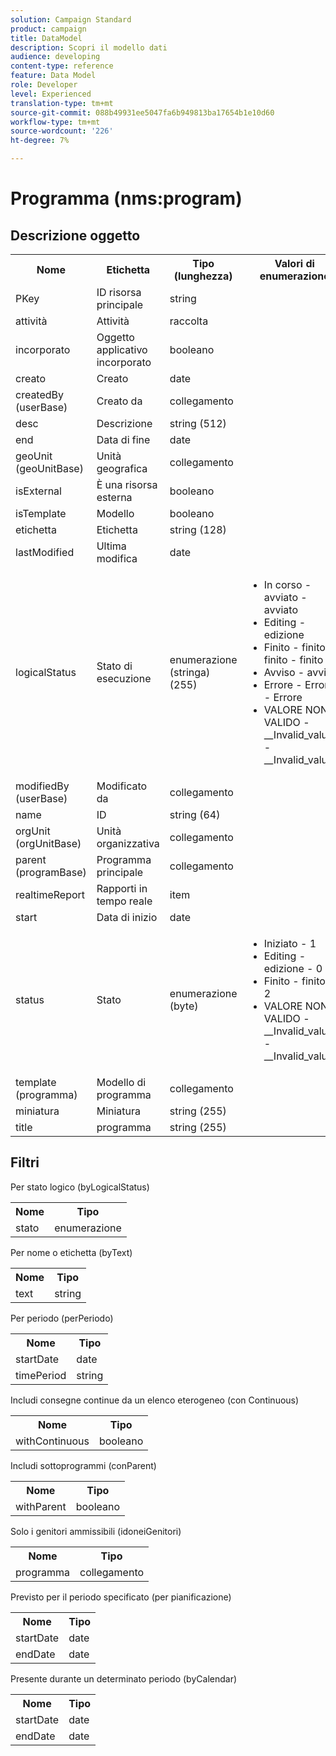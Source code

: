 ```yaml
---
solution: Campaign Standard
product: campaign
title: DataModel
description: Scopri il modello dati
audience: developing
content-type: reference
feature: Data Model
role: Developer
level: Experienced
translation-type: tm+mt
source-git-commit: 088b49931ee5047fa6b949813ba17654b1e10d60
workflow-type: tm+mt
source-wordcount: '226'
ht-degree: 7%

---
```



# Programma (nms:program)

## Descrizione oggetto

<table>
               <tr>
                  <th>Nome</th>
                  <th>Etichetta</th>
                  <th>Tipo (lunghezza)</th>
                  <th>Valori di enumerazione</th>
               </tr>
               <tr>
                  <td>PKey</td>
                  <td>ID risorsa principale</td>
                  <td>string </td>
                  <td> </td>
               </tr>
               <tr>
                  <td>attività</td>
                  <td>Attività</td>
                  <td>raccolta </td>
                  <td> </td>
               </tr>
               <tr>
                  <td>incorporato</td>
                  <td>Oggetto applicativo incorporato</td>
                  <td>booleano </td>
                  <td> </td>
               </tr>
               <tr>
                  <td>creato</td>
                  <td>Creato</td>
                  <td>date </td>
                  <td> </td>
               </tr>
               <tr>
                  <td>createdBy (userBase)</td>
                  <td>Creato da</td>
                  <td>collegamento </td>
                  <td> </td>
               </tr>
               <tr>
                  <td>desc</td>
                  <td>Descrizione</td>
                  <td>string (512)</td>
                  <td> </td>
               </tr>
               <tr>
                  <td>end</td>
                  <td>Data di fine</td>
                  <td>date </td>
                  <td> </td>
               </tr>
               <tr>
                  <td>geoUnit (geoUnitBase)</td>
                  <td>Unità geografica</td>
                  <td>collegamento </td>
                  <td> </td>
               </tr>
               <tr>
                  <td>isExternal</td>
                  <td>È una risorsa esterna</td>
                  <td>booleano </td>
                  <td> </td>
               </tr>
               <tr>
                  <td>isTemplate</td>
                  <td>Modello</td>
                  <td>booleano </td>
                  <td> </td>
               </tr>
               <tr>
                  <td>etichetta</td>
                  <td>Etichetta</td>
                  <td>string (128)</td>
                  <td> </td>
               </tr>
               <tr>
                  <td>lastModified</td>
                  <td>Ultima modifica</td>
                  <td>date </td>
                  <td> </td>
               </tr>
               <tr>
                  <td>logicalStatus</td>
                  <td>Stato di esecuzione</td>
                  <td>enumerazione (stringa) (255)</td>
                  <td>
                     <ul>
                        <li>In corso - avviato - avviato</li>
                        <li>Editing - edizione</li>
                        <li>Finito - finito - finito - finito</li>
                        <li>Avviso - avviso</li>
                        <li>Errore - Errore - Errore</li>
                        <li>VALORE NON VALIDO - __Invalid_value__ - __Invalid_value__</li>
                     </ul>
                  </td>
               </tr>
               <tr>
                  <td>modifiedBy (userBase)</td>
                  <td>Modificato da</td>
                  <td>collegamento </td>
                  <td> </td>
               </tr>
               <tr>
                  <td>name</td>
                  <td>ID</td>
                  <td>string (64)</td>
                  <td> </td>
               </tr>
               <tr>
                  <td>orgUnit (orgUnitBase)</td>
                  <td>Unità organizzativa</td>
                  <td>collegamento </td>
                  <td> </td>
               </tr>
               <tr>
                  <td>parent (programBase)</td>
                  <td>Programma principale</td>
                  <td>collegamento </td>
                  <td> </td>
               </tr>
               <tr>
                  <td>realtimeReport</td>
                  <td>Rapporti in tempo reale</td>
                  <td>item </td>
                  <td> </td>
               </tr>
               <tr>
                  <td>start</td>
                  <td>Data di inizio</td>
                  <td>date </td>
                  <td> </td>
               </tr>
               <tr>
                  <td>status</td>
                  <td>Stato</td>
                  <td>enumerazione (byte) </td>
                  <td>
                     <ul>
                        <li>Iniziato - 1</li>
                        <li>Editing - edizione - 0</li>
                        <li>Finito - finito - 2</li>
                        <li>VALORE NON VALIDO - __Invalid_value__ - __Invalid_value__</li>
                     </ul>
                  </td>
               </tr>
               <tr>
                  <td>template (programma)</td>
                  <td>Modello di programma</td>
                  <td>collegamento </td>
                  <td> </td>
               </tr>
               <tr>
                  <td>miniatura</td>
                  <td>Miniatura</td>
                  <td>string (255)</td>
                  <td> </td>
               </tr>
               <tr>
                  <td>title</td>
                  <td>programma</td>
                  <td>string (255)</td>
                  <td> </td>
               </tr>
            </table>

## Filtri

Per stato logico (byLogicalStatus)

<table>
    <tr>
    <th>Nome</th>
    <th>Tipo</th>
    </tr>
    <tr>
    <td>stato</td>
    <td>enumerazione</td>
    </tr>
</table>

Per nome o etichetta (byText)

<table>
    <tr>
    <th>Nome</th>
    <th>Tipo</th>
    </tr>
    <tr>
    <td>text</td>
    <td>string</td>
    </tr>
</table>

Per periodo (perPeriodo)

<table>
    <tr>
    <th>Nome</th>
    <th>Tipo</th>
    </tr>
    <tr>
    <td>startDate</td>
    <td>date</td>
    </tr>
    <tr>
    <td>timePeriod</td>
    <td>string</td>
    </tr>
</table>

Includi consegne continue da un elenco eterogeneo (con Continuous)

<table>
    <tr>
    <th>Nome</th>
    <th>Tipo</th>
    </tr>
    <tr>
    <td>withContinuous</td>
    <td>booleano</td>
    </tr>
</table>

Includi sottoprogrammi (conParent)

<table>
        <tr>
        <th>Nome</th>
        <th>Tipo</th>
        </tr>
        <tr>
        <td>withParent</td>
        <td>booleano</td>
        </tr>
    </table>

Solo i genitori ammissibili (idoneiGenitori)

<table>
    <tr>
    <th>Nome</th>
    <th>Tipo</th>
    </tr>
    <tr>
    <td>programma</td>
    <td>collegamento</td>
    </tr>
</table>

Previsto per il periodo specificato (per pianificazione)

<table>
    <tr>
    <th>Nome</th>
    <th>Tipo</th>
    </tr>
    <tr>
    <td>startDate</td>
    <td>date</td>
    </tr>
    <tr>
    <td>endDate</td>
    <td>date</td>
    </tr>
</table>

Presente durante un determinato periodo (byCalendar)

<table>
    <tr>
    <th>Nome</th>
    <th>Tipo</th>
    </tr>
    <tr>
    <td>startDate</td>
    <td>date</td>
    </tr>
    <tr>
    <td>endDate</td>
    <td>date</td>
    </tr>
</table>